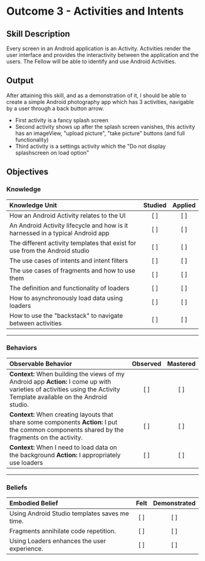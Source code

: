 # Outcome 3 - Activities and Intents

## Skill Description
Every screen in an Android application is an Activity. Activities render the user interface and provides the interactivity between the application and the users. The Fellow will be able to identify and use Android Activities. 


## Output
After attaining this skill, and as a demonstration of it, I should be able to create a simple Android photography app which has 3 activities, navigable by a user through a back button arrow.
  - First activity is a fancy splash screen
  - Second activity shows up after the splash screen vanishes, this activity has an imageView, "upload picture", "take picture" buttons (and full functionality)
  - Third activity is a settings activity which the "Do not display splashscreen on load option"

## Objectives

### Knowledge

| Knowledge Unit   |      Studied      | Applied |
|:-------------|:------------------:|:--------:|
| How an Android Activity relates to the UI| [ ] | [ ] |
| An Android Activity lifecycle and how is it harnessed in a typical Android app | [ ] | [ ] |
| The different activity templates that exist for use from the Android studio| [ ] | [ ] |
| The use cases of intents and intent filters| [ ] | [ ] |
| The use cases of fragments and how to use them| [ ] | [ ] |
| The definition and functionality of loaders | [ ] | [ ] |
| How to asynchronously load data using loaders| [ ] | [ ] |
| How to use the "backstack" to navigate between activities | [ ] | [ ] |

----------

### Behaviors

| Observable Behavior   |      Observed      | Mastered |
|:-------------|:------------------:|:--------:|
| **Context:** When building the views of my Android app **Action:** I come up with varieties of activities using the Activity Template available on the Android studio.| [ ] | [ ]  |
| **Context:**  When creating layouts that share some components  **Action:** I put the common components shared by the fragments on the activity. |   [ ]   |   [ ] |
| **Context:** When I need to load data on the background **Action:** I appropriately use loaders | [ ] | [ ]  |

----------

### Beliefs

| Embodied Belief   |      Felt      | Demonstrated |
|:-------------|:------------------:|:--------:|
| Using Android Studio templates saves me time.| [ ] | [ ]  |
| Fragments annihilate code repetition. |   [ ]   |   [ ] |
| Using Loaders enhances the user experience.  |   [ ]   |   [ ] |
